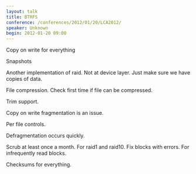 ```yaml
---
layout: talk
title: BTRFS
conference: /conferences/2012/01/20/LCA2012/
speaker: Unknown
begin: 2012-01-20 09:00
---
```

Copy on write for everything

Snapshots

Another implementation of raid. Not at device layer. Just make sure we have copies of data.

File compression. Check first time if file can be compressed.

Trim support.

Copy on write fragmentation is an issue.

Per file controls.

Defragmentation occurs quickly.

Scrub at least once a month. For raid1 and raid10. Fix blocks with errors. For infrequently read blocks.

Checksums for everything.
